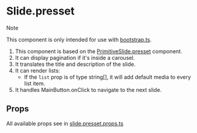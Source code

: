 # Slide.presset

> [!NOTE]
> This component is only intended for use with [bootstrap.ts](../../bootstrap.ts).

1. This component is based on the [PrimitiveSlide.presset](../../components/PrimitiveSlide/README.md) component.
2. It can display pagination if it's inside a carousel.
3. It translates the title and description of the slide.
4. It can render lists:
   - If the `list` prop is of type string[], it will add default media to every list item.
5. It handles MainButton.onClick to navigate to the next slide.

## Props

All available props see in [slide.presset.props.ts](./slide.presset.props.ts)

